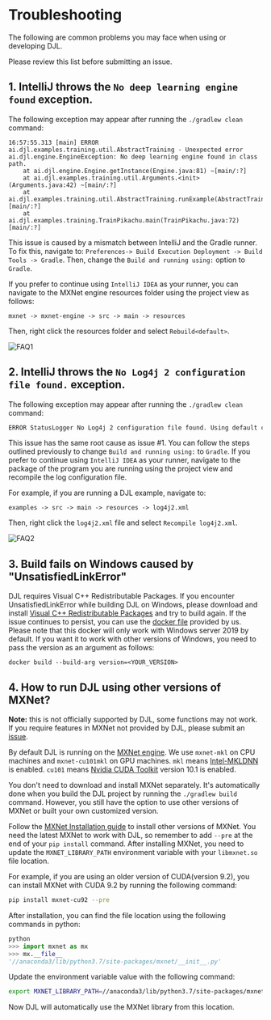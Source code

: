 # Troubleshooting
The following are common problems you may face when using or developing DJL.
	
Please review this list before submitting an issue.

## 1. IntelliJ throws the `No deep learning engine found` exception.
The following exception may appear after running the `./gradlew clean` command:
```
16:57:55.313 [main] ERROR ai.djl.examples.training.util.AbstractTraining - Unexpected error
ai.djl.engine.EngineException: No deep learning engine found in class path.
	at ai.djl.engine.Engine.getInstance(Engine.java:81) ~[main/:?]
	at ai.djl.examples.training.util.Arguments.<init>(Arguments.java:42) ~[main/:?]
	at ai.djl.examples.training.util.AbstractTraining.runExample(AbstractTraining.java:67) [main/:?]
	at ai.djl.examples.training.TrainPikachu.main(TrainPikachu.java:72) [main/:?]
```
This issue is caused by a mismatch between IntelliJ and the Gradle runner.
To fix this, navigate to: `Preferences-> Build Execution Deployment -> Build Tools -> Gradle`. Then, change the `Build and running using:` option to `Gradle`.

If you prefer to continue using `IntelliJ IDEA` as your runner, you can navigate to the MXNet engine resources folder using the project view as follows:
```
mxnet -> mxnet-engine -> src -> main -> resources
```

Then, right click the resources folder and select `Rebuild<default>`.

![FAQ1](https://djl-ai.s3.amazonaws.com/resources/images/FAQ_engine_not_found.png)


## 2. IntelliJ throws the `No Log4j 2 configuration file found.` exception.
The following exception may appear after running the `./gradlew clean` command:
```bash
ERROR StatusLogger No Log4j 2 configuration file found. Using default configuration (logging only errors to the console), or user programmatically provided configurations. Set system property 'log4j2.debug' to show Log4j 2 internal initialization logging. See https://logging.apache.org/log4j/2.x/manual/configuration.html for instructions on how to configure Log4j 2
```
This issue has the same root cause as issue #1. You can follow the steps outlined previously to change `Build and running using:` to `Gradle`.
If you prefer to continue using `IntelliJ IDEA` as your runner, navigate to the package of the program you are running using the project view and recompile the log configuration file.

For example, if you are running a DJL example, navigate to:
```
examples -> src -> main -> resources -> log4j2.xml
```
Then, right click the `log4j2.xml` file and select `Recompile log4j2.xml`.

![FAQ2](https://djl-ai.s3.amazonaws.com/resources/images/FAQ_log_recompile.png)

## 3. Build fails on Windows caused by "UnsatisfiedLinkError"
DJL requires Visual C++ Redistributable Packages. If you encounter UnsatisfiedLinkError while building DJL on Windows, please download and install [Visual C++ Redistributable Packages](https://www.microsoft.com/en-in/download/details.aspx?id=48145) and try to build again. 
If the issue continues to persist, you can use the [docker file](../../docker/windows/Dockerfile) provided by us. Please note that this docker will only work with Windows server 2019 by default. If you want it to work with other versions of Windows, you need to pass the version as an argument as follows:
```
docker build --build-arg version=<YOUR_VERSION>
``` 

## 4. How to run DJL using other versions of MXNet?
**Note:** this is not officially supported by DJL, some functions may not work. 
If you require features in MXNet not provided by DJL, please submit an [issue](https://github.com/awslabs/djl/issues).

By default DJL is running on the [MXNet engine](https://github.com/awslabs/djl/tree/master/mxnet/mxnet-engine).
We use `mxnet-mkl` on CPU machines and `mxnet-cu101mkl` on GPU machines.
`mkl` means [Intel-MKLDNN](https://github.com/intel/mkl-dnn) is enabled.
`cu101` means [Nvidia CUDA Toolkit](https://developer.nvidia.com/cuda-toolkit) version 10.1 is enabled.

You don't need to download and install MXNet separately. It's automatically done when you
build the DJL project by running the `./gradlew build` command. However, you still have the option to use other versions of MXNet or built your own customized version.

Follow the [MXNet Installation guide](https://mxnet.apache.org/get_started/?version=master&platform=linux&language=python&environ=pip&processor=cpu#) to install other versions of MXNet.
You need the latest MXNet to work with DJL, so remember to add `--pre` at the end of your `pip install` command.
After installing MXNet, you need to update the `MXNET_LIBRARY_PATH` environment variable with your `libmxnet.so` file location.
 
For example, if you are using an older version of CUDA(version 9.2), you can install MXNet with CUDA 9.2 by running the following command:
```bash
pip install mxnet-cu92 --pre
```
After installation, you can find the file location using the following commands in python:
```python
python
>>> import mxnet as mx
>>> mx.__file__
'//anaconda3/lib/python3.7/site-packages/mxnet/__init__.py'
```
Update the environment variable value with the following command:
```bash
export MXNET_LIBRARY_PATH=//anaconda3/lib/python3.7/site-packages/mxnet/
```
Now DJL will automatically use the MXNet library from this location.
